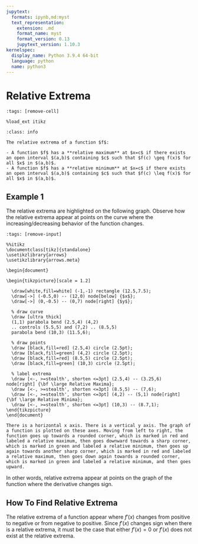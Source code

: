 ```yaml
---
jupytext:
  formats: ipynb,md:myst
  text_representation:
    extension: .md
    format_name: myst
    format_version: 0.13
    jupytext_version: 1.10.3
kernelspec:
  display_name: Python 3.9.4 64-bit
  language: python
  name: python3
---
```

# Relative Extrema

```{code-cell}
:tags: [remove-cell]

%load_ext itikz
```

```{admonition} Definition
:class: info

The relative extrema of a function $f$:

- A function $f$ has a **relative maximum** at $x=c$ if there exists an open interval $(a,b)$ containing $c$ such that $f(c) \geq f(x)$ for all $x$ in $(a,b)$.
- A function $f$ has a **relative minimum** at $x=c$ if there exists an open interval $(a,b)$ containing $c$ such that $f(c) \leq f(x)$ for all $x$ in $(a,b)$.
```

## Example 1

The relative extrema are highlighted on the following graph. Observe how the relative extrema appear at points on the curve where the increasing/decreasing behavior of the function changes. 

```{code-cell}
:tags: [remove-input]

%%itikz
\documentclass[tikz]{standalone}
\usetikzlibrary{arrows}
\usetikzlibrary{arrows.meta}

\begin{document}

\begin{tikzpicture}[scale = 1.2]

  \draw[white,fill=white] (-1,-1) rectangle (12.5,7.5);
  \draw[->] (-0.5,0) -- (12,0) node[below] {$x$};
  \draw[->] (0,-0.5) -- (0,7) node[right] {$y$};
      
  % draw curve
  \draw [ultra thick] 
  (1,1) parabola bend (2.5,4) (4,2) 
  .. controls (5.5,5) and (7,2) .. (8.5,5) 
  parabola bend (10,3) (11.5,6);

  % draw points
  \draw [black,fill=red] (2.5,4) circle (2.5pt);
  \draw [black,fill=green] (4,2) circle (2.5pt);
  \draw [black,fill=red] (8.5,5) circle (2.5pt);
  \draw [black,fill=green] (10,3) circle (2.5pt);

  % label extrema
  \draw [<-, >=stealth', shorten <=3pt] (2.5,4) -- (3.25,6) node[right] {\bf \large Relative Maxima}; 
  \draw [<-, >=stealth', shorten <=3pt] (8.5,5) -- (7,6);
  \draw [<-, >=stealth', shorten <=3pt] (4,2) -- (5,1) node[right] {\bf \large Relative Minima}; 
  \draw [<-, >=stealth', shorten <=3pt] (10,3) -- (8.7,1);
\end{tikzpicture}
\end{document} 
```
```{dropdown} **Long Text Description**
There is a horizontal x axis. There is a vertical y axis. The graph of a function is plotted on these axes. Moving from left to right, the function goes up towards a rounded corner, which is marked in red and labeled a relative maximum, then goes downward towards a sharp corner, which is marked in green and labeled a relative minimum, then goes up again towards another sharp corner, which is marked in red and labeled a relative maximum, then goes down again towards a rounded corner, which is marked in green and labeled a relative minimum, and then goes upward.
```
In other words, relative extrema appear at points on the graph of the function where the derivative changes sign.

## How To Find Relative Extrema

The relative extrema of a function appear where $f'(x)$ changes from positive to negative or from negative to positive. Since $f'(x)$ changes sign when there is a relative extrema, it must be the case that either $f'(x)=0$ or $f'(x)$ does not exist at the relative extrema.

